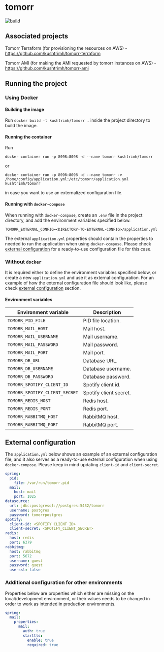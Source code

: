 # tomorr
[![build](https://github.com/kushtrimh/tomorr/actions/workflows/maven.yml/badge.svg)](https://github.com/kushtrimh/tomorr/actions/workflows/maven.yml)

## Associated projects

Tomorr Terraform (for provisioning the resources on AWS) - https://github.com/kushtrimh/tomorr-terraform

Tomorr AMI (for making the AMI requested by tomorr instances on AWS) - https://github.com/kushtrimh/tomorr-ami

## Running the project

### Using Docker

#### Building the image

Run `docker build -t kushtrimh/tomorr .` inside the project directory to build the image.

#### Running the container

Run

`docker container run -p 8098:8098 -d --name tomorr kushtrimh/tomorr`

or

`docker container run -p 8098:8098 -d --name tomorr -v /home/config/application.yml:/etc/tomorr/application.yml kushtrimh/tomorr`

in case you want to use an externalized configuration file.

#### Running with `docker-compose`

When running with `docker-compose`, create an `.env` file in the project directory, and add the environment variables specified below.

```shell
TOMORR_EXTERNAL_CONFIG=<DIRECTORY-TO-EXTERNAL-CONFIG>/application.yml
```

The external `application.yml` properties should contain the properties to needed to run the application when using `docker-compose`.
Please check [external configuration](#external-configuration) for a ready-to-use configuration file for this case.

### Without `docker`

It is required either to define the environment variables specified below, or create a new `application.yml` and use it as external configuration.
For an example of how the external configuration file should look like, please check [external configuration](#external-configuration) section.

#### Environment variables

| Environment variable           | Description            |
|--------------------------------|------------------------|
| `TOMORR_PID_FILE`              | PID file location.     |
| `TOMORR_MAIL_HOST`             | Mail host.             |
| `TOMORR_MAIL_USERNAME`         | Mail username.         |
| `TOMORR_MAIL_PASSWORD`         | Mail password.         |
| `TOMORR_MAIL_PORT`             | Mail port.             |
| `TOMORR_DB_URL`                | Database URL.          |
| `TOMORR_DB_USERNAME`           | Database username.     |
| `TOMORR_DB_PASSWORD`           | Database password.     |
| `TOMORR_SPOTIFY_CLIENT_ID`     | Spotify client id.     |
| `TOMORR_SPOTIFY_CLIENT_SECRET` | Spotify client secret. |
| `TOMORR_REDIS_HOST`            | Redis host.            |
| `TOMORR_REDIS_PORT`            | Redis port.            |
| `TOMORR_RABBITMQ_HOST`         | RabbitMQ host.         |
| `TOMORR_RABBITMQ_PORT`         | RabbitMQ port.         |

## External configuration

The `application.yml` below shows an example of an external configuration file, and it also serves as a ready-to-use external configuration
when using `docker-compose`. Please keep in mind updating `client-id` and `client-secret`.

```yaml
spring:
  pid:
    file: /var/run/tomorr.pid
  mail:
    host: mail
    port: 1025
datasource:
  url: jdbc:postgresql://postgres:5432/tomorr
  username: postgres
  password: tomorrpostgres
spotify:
  client-id: <SPOTIFY_CLIENT_ID>
  client-secret: <SPOTIFY_CLIENT_SECRET>
redis:
  host: redis
  port: 6379
rabbitmq:
  host: rabbitmq
  port: 5672
  username: guest
  password: guest
  use-ssl: false
```

### Additional configuration for other environments

Properties below are properties which either are missing on the local/development environment, or their values needs to be changed
in order to work as intended in production environments.

```yaml
spring:
  mail:
    properties:
      mail:
        auth: true
        starttls:
          enable: true
          required: true
```
